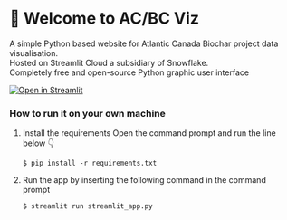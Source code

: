 # 🦦 Welcome to AC/BC Viz

A simple Python based website for Atlantic Canada Biochar project data visualisation.  
Hosted on Streamlit Cloud a subsidiary of Snowflake.  
Completely free and open-source Python graphic user interface

[![Open in Streamlit](https://static.streamlit.io/badges/streamlit_badge_black_white.svg)](https://acbc-viz2.streamlit.app/)

### How to run it on your own machine

1. Install the requirements
   Open the command prompt and run the line below 👇
   ```
   $ pip install -r requirements.txt
   ```

2. Run the app by inserting the following command in the command prompt

   ```
   $ streamlit run streamlit_app.py
   ```
